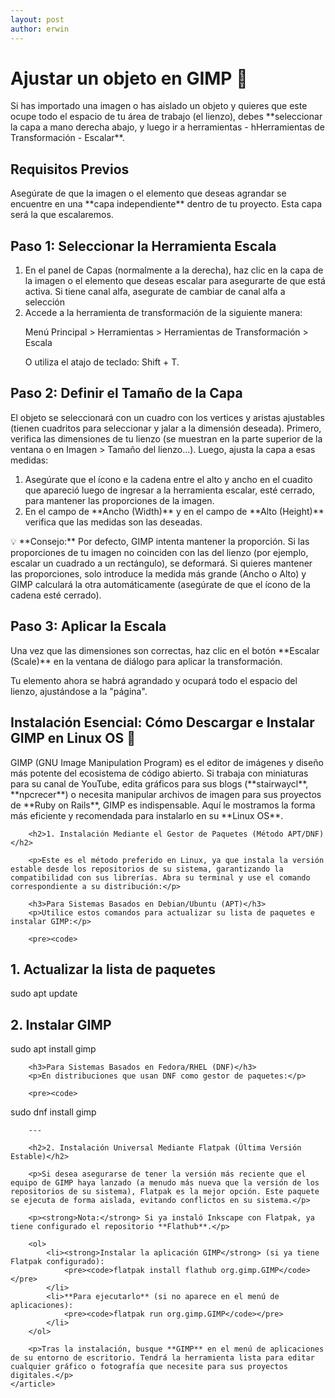 ```yaml
---
layout: post
author: erwin
---
```


<h1>Ajustar un objeto en GIMP 🎨</h1>

<p>Si has importado una imagen o has aislado un objeto y quieres que este ocupe todo el espacio de tu área de trabajo (el lienzo), debes **seleccionar la capa a mano derecha abajo, y luego ir a herramientas - hHerramientas de Transformación - Escalar**.</p>

<h2>Requisitos Previos</h2>
<div class="step">
    <p>Asegúrate de que la imagen o el elemento que deseas agrandar se encuentre en una **capa independiente** dentro de tu proyecto. Esta capa será la que escalaremos.</p>
</div>

<h2>Paso 1: Seleccionar la Herramienta Escala</h2>
<div class="step">
    <ol>
        <li>En el panel de Capas (normalmente a la derecha), haz clic en la capa de la imagen o el elemento que deseas escalar para asegurarte de que está activa. Si tiene canal alfa, asegurate de cambiar de canal alfa a selección</li>
        <li>Accede a la herramienta de transformación de la siguiente manera:
            <p class="menu">Menú Principal &gt; Herramientas &gt; Herramientas de Transformación &gt; Escala</p>
            <p>O utiliza el atajo de teclado: <span class="shortcut">Shift + T</span>.</p>
    </li></ol>
</div>

<h2>Paso 2: Definir el Tamaño de la Capa</h2>
<div class="step">
    <p> El objeto se seleccionará con un cuadro con los vertices y aristas ajustables (tienen cuadritos para seleccionar y jalar a la dimensión deseada). Primero, verifica las dimensiones de tu lienzo (se muestran en la parte superior de la ventana o en <span class="menu">Imagen &gt; Tamaño del lienzo...</span>). Luego, ajusta la capa a esas medidas:</p>
    <ol>
        <li>Asegúrate que el ícono e la cadena entre el alto y ancho en el cuadito que apareció luego de ingresar a la herramienta escalar, esté cerrado, para mantener las proporciones de la imagen.</li>
        <li>En el campo de **Ancho (Width)** y en el campo de **Alto (Height)** verifica que las medidas son las deseadas.</li>
    </ol>
    <p class="tip">💡 **Consejo:** Por defecto, GIMP intenta mantener la proporción. Si las proporciones de tu imagen no coinciden con las del lienzo (por ejemplo, escalar un cuadrado a un rectángulo), se deformará. Si quieres mantener las proporciones, solo introduce la medida más grande (Ancho o Alto) y GIMP calculará la otra automáticamente (asegúrate de que el ícono de la cadena esté cerrado).</p>
</div>

<h2>Paso 3: Aplicar la Escala</h2>
<div class="step">
    <p>Una vez que las dimensiones son correctas, haz clic en el botón **Escalar (Scale)** en la ventana de diálogo para aplicar la transformación.</p>
    <p>Tu elemento ahora se habrá agrandado y ocupará todo el espacio del lienzo, ajustándose a la "página".</p>
</div>



<article>
        <h1>Instalación Esencial: Cómo Descargar e Instalar GIMP en Linux OS 🎨</h1>
        <p class="summary">GIMP (GNU Image Manipulation Program) es el editor de imágenes y diseño más potente del ecosistema de código abierto. Si trabaja con miniaturas para su canal de YouTube, edita gráficos para sus blogs (**stairwaycl**, **npcrecer**) o necesita manipular archivos de imagen para sus proyectos de **Ruby on Rails**, GIMP es indispensable. Aquí le mostramos la forma más eficiente y recomendada para instalarlo en su **Linux OS**.</p>

        <h2>1. Instalación Mediante el Gestor de Paquetes (Método APT/DNF)</h2>

        <p>Este es el método preferido en Linux, ya que instala la versión estable desde los repositorios de su sistema, garantizando la compatibilidad con sus librerías. Abra su terminal y use el comando correspondiente a su distribución:</p>

        <h3>Para Sistemas Basados en Debian/Ubuntu (APT)</h3>
        <p>Utilice estos comandos para actualizar su lista de paquetes e instalar GIMP:</p>

        <pre><code>
# 1. Actualizar la lista de paquetes
sudo apt update

# 2. Instalar GIMP
sudo apt install gimp
        </code></pre>

        <h3>Para Sistemas Basados en Fedora/RHEL (DNF)</h3>
        <p>En distribuciones que usan DNF como gestor de paquetes:</p>

        <pre><code>
sudo dnf install gimp
        </code></pre>

        ---

        <h2>2. Instalación Universal Mediante Flatpak (Última Versión Estable)</h2>

        <p>Si desea asegurarse de tener la versión más reciente que el equipo de GIMP haya lanzado (a menudo más nueva que la versión de los repositorios de su sistema), Flatpak es la mejor opción. Este paquete se ejecuta de forma aislada, evitando conflictos en su sistema.</p>

        <p><strong>Nota:</strong> Si ya instaló Inkscape con Flatpak, ya tiene configurado el repositorio **Flathub**.</p>

        <ol>
            <li><strong>Instalar la aplicación GIMP</strong> (si ya tiene Flatpak configurado):
                <pre><code>flatpak install flathub org.gimp.GIMP</code></pre>
            </li>
            <li>**Para ejecutarlo** (si no aparece en el menú de aplicaciones):
                <pre><code>flatpak run org.gimp.GIMP</code></pre>
            </li>
        </ol>

        <p>Tras la instalación, busque **GIMP** en el menú de aplicaciones de su entorno de escritorio. Tendrá la herramienta lista para editar cualquier gráfico o fotografía que necesite para sus proyectos digitales.</p>
    </article>
